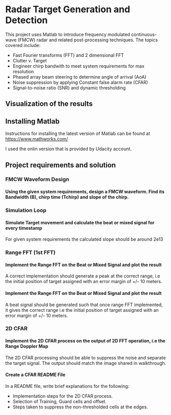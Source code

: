 
# Radar Target Generation and Detection

This project uses Matlab to introduce frequency modulated continuous-wave (FMCW) radar and related post-processing techniques. The topics covered include:
- Fast Fourier transforms (FFT) and 2 dimensional FFT
- Clutter v. Target
- Engineer chirp bandwith to meet system requirements for max resolution
- Phased array beam steering to determine angle of arrival (AoA)
- Noise suppression by applying Constant false alarm rate (CFAR)
- Signal-to-noise ratio (SNR) and dynamic thresholding

## Visualization of the results


## Installing Matlab
Instructions for installing the latest version of Matlab can be found at https://www.mathworks.com/

I used the onlin version that is provided by Udacity account.

## Project requirements and solution

### FMCW Waveform Design

#### Using the given system requirements, design a FMCW waveform. Find its Bandwidth (B), chirp time (Tchirp) and slope of the chirp.


### Simulation Loop

#### Simulate Target movement and calculate the beat or mixed signal for every timestamp
For given system requirements the calculated slope should be around 2e13

### Range FFT (1st FFT)

#### Implement the Range FFT on the Beat or Mixed Signal and plot the result
A correct implementation should generate a peak at the correct range, i.e the initial position of target assigned with an error margin of +/- 10 meters.

#### Implement the Range FFT on the Beat or Mixed Signal and plot the result
A beat signal should be generated such that once range FFT implemented, it gives the correct range i.e the initial position of target assigned with an error margin of +/- 10 meters.

### 2D CFAR

#### Implement the 2D CFAR process on the output of 2D FFT operation, i.e the Range Doppler Map
The 2D CFAR processing should be able to suppress the noise and separate the target signal. The output should match the image shared in walkthrough.

#### Create a CFAR README File
	
In a README file, write brief explanations for the following:

- Implementation steps for the 2D CFAR process.
- Selection of Training, Guard cells and offset.
- Steps taken to suppress the non-thresholded cells at the edges.

